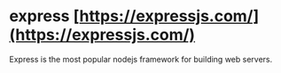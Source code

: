 # express [https://expressjs.com/](https://expressjs.com/)

Express is the most popular nodejs framework for building web servers.

